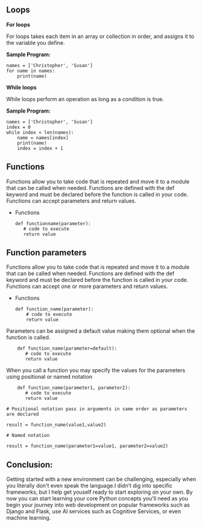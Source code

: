 ## Loops

**For loops**

For loops takes each item in an array or collection in order, and assigns it to the variable you define.

**Sample Program:**

    names = ['Christopher', 'Susan']
    for name in names:
        print(name)

**While loops**

While loops perform an operation as long as a condition is true.

**Sample Program:**

    names = ['Christopher', 'Susan']
    index = 0
    while index < len(names):
        name = names[index]
        print(name)
        index = index + 1

## Functions

Functions allow you to take code that is repeated and move it to a module that can be called when needed. Functions are defined with the def keyword and must be declared before the function is called in your code. Functions can accept parameters and return values.
+	Functions

        def functionname(parameter):
           # code to execute
           return value

## Function parameters

Functions allow you to take code that is repeated and move it to a module that can be called when needed. Functions are defined with the def keyword and must be declared before the function is called in your code. Functions can accept one or more parameters and return values.
+	Functions

        def function_name(parameter):
            # code to execute
            return value

Parameters can be assigned a default value making them optional when the function is called.

        def function_name(parameter=default):
           # code to execute
           return value

When you call a function you may specify the values for the parameters using positional or named notation

        def function_name(parameter1, parameter2):
           # code to execute
           return value

    # Positional notation pass in arguments in same order as parameters are declared
    
    result = function_name(value1,value2)

    # Named notation
    
    result = function_name(parameter1=value1, parameter2=value2)

## Conclusion:

Getting started with a new environment can be challenging, especially when you literally don't even speak the language.I didn’t dig into specific frameworks, but I help get youself ready to start exploring on your own. By now you can start learning your core Python concepts you'll need as you begin your journey into web development on popular frameworks such as Django and Flask, use AI services such as Cognitive Services, or even machine learning.

